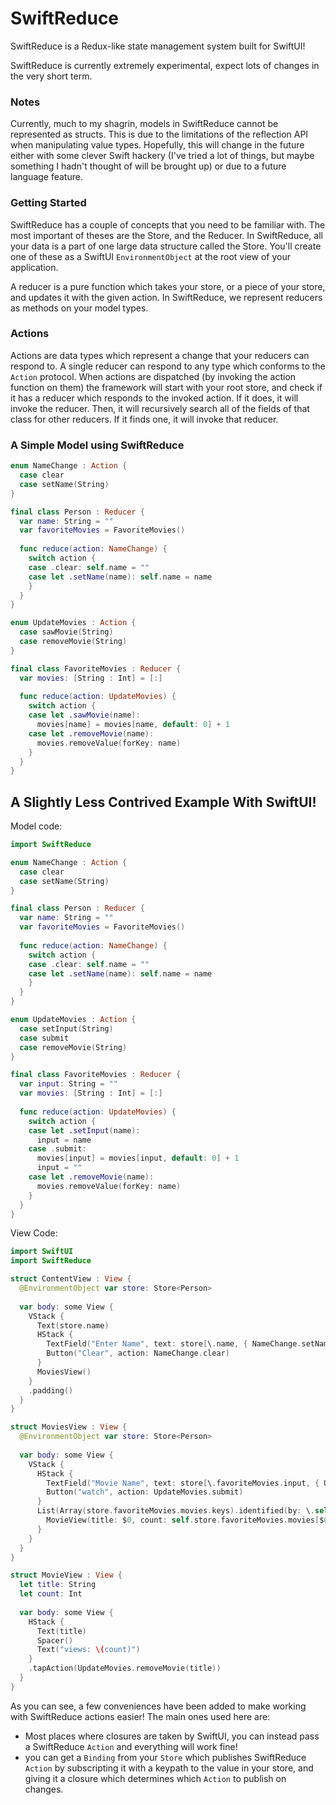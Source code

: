 # SwiftReduce

SwiftReduce is a Redux-like state management system built for SwiftUI!

SwiftReduce is currently extremely experimental, expect lots of changes in the very short term.

### Notes

Currently, much to my shagrin, models in SwiftReduce cannot be represented as structs. This is due to the limitations of the reflection API when manipulating value types. Hopefully, this will change in the future either with some clever Swift hackery (I've tried a lot of things, but maybe something I hadn't thought of will be brought up) or due to a future language feature.

### Getting Started

SwiftReduce has a couple of concepts that you need to be familiar with. The most important of theses are the Store, and the Reducer. In SwiftReduce, all your data is a part of one large data structure called the Store. You'll create one of these as a SwiftUI `EnvironmentObject` at the root view of your application.

A reducer is a pure function which takes your store, or a piece of your store, and updates it with the given action. In SwiftReduce, we represent reducers as methods on your model types.

### Actions

Actions are data types which represent a change that your reducers can respond to. A single reducer can respond to any type which conforms to the `Action` protocol. When actions are dispatched (by invoking the action function on them) the framework will start with your root store, and check if it has a reducer which responds to the invoked action. If it does, it will invoke the reducer. Then, it will recursively search all of the fields of that class for other reducers. If it finds one, it will invoke that reducer.

### A Simple Model using SwiftReduce

```swift
enum NameChange : Action {
  case clear
  case setName(String)
}

final class Person : Reducer {
  var name: String = ""
  var favoriteMovies = FavoriteMovies()
  
  func reduce(action: NameChange) {
    switch action {
    case .clear: self.name = ""
    case let .setName(name): self.name = name
    }
  }
}

enum UpdateMovies : Action {
  case sawMovie(String)
  case removeMovie(String)
}

final class FavoriteMovies : Reducer {
  var movies: [String : Int] = [:]
  
  func reduce(action: UpdateMovies) {
    switch action {
    case let .sawMovie(name):
      movies[name] = movies[name, default: 0] + 1
    case let .removeMovie(name):
      movies.removeValue(forKey: name)
    }
  }
}
```

## A Slightly Less Contrived Example With SwiftUI!

Model code:

```swift
import SwiftReduce

enum NameChange : Action {
  case clear
  case setName(String)
}

final class Person : Reducer {
  var name: String = ""
  var favoriteMovies = FavoriteMovies()
  
  func reduce(action: NameChange) {
    switch action {
    case .clear: self.name = ""
    case let .setName(name): self.name = name
    }
  }
}

enum UpdateMovies : Action {
  case setInput(String)
  case submit
  case removeMovie(String)
}

final class FavoriteMovies : Reducer {
  var input: String = ""
  var movies: [String : Int] = [:]
  
  func reduce(action: UpdateMovies) {
    switch action {
    case let .setInput(name):
      input = name
    case .submit:
      movies[input] = movies[input, default: 0] + 1
      input = ""
    case let .removeMovie(name):
      movies.removeValue(forKey: name)
    }
  }
}
```

View Code:

```swift
import SwiftUI
import SwiftReduce

struct ContentView : View {
  @EnvironmentObject var store: Store<Person>
  
  var body: some View {
    VStack {
      Text(store.name)
      HStack {
        TextField("Enter Name", text: store[\.name, { NameChange.setName($0) }])
        Button("Clear", action: NameChange.clear)
      }
      MoviesView()
    }
    .padding()
  }
}

struct MoviesView : View {
  @EnvironmentObject var store: Store<Person>
  
  var body: some View {
    VStack {
      HStack {
        TextField("Movie Name", text: store[\.favoriteMovies.input, { UpdateMovies.setInput($0) }])
        Button("watch", action: UpdateMovies.submit)
      }
      List(Array(store.favoriteMovies.movies.keys).identified(by: \.self)) {
        MovieView(title: $0, count: self.store.favoriteMovies.movies[$0]!)
      }
    }
  }
}

struct MovieView : View {
  let title: String
  let count: Int
  
  var body: some View {
    HStack {
      Text(title)
      Spacer()
      Text("views: \(count)")
    }
    .tapAction(UpdateMovies.removeMovie(title))
  }
}
```

As you can see, a few conveniences have been added to make working with SwiftReduce actions easier! The main ones used here are:

- Most places where closures are taken by SwiftUI, you can instead pass a SwiftReduce `Action` and everything will work fine!
- you can get a `Binding` from your `Store` which publishes SwiftReduce `Action` by subscripting it with a keypath to the value in your store, and giving it a closure which determines which `Action` to publish on changes.